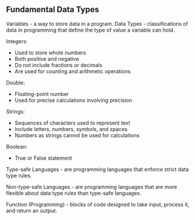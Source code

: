 

## Fundamental Data Types

Variables - a way to store data in a program.
Data Types - classifications of data in programming that define the type of value a variable can hold.

Integers:
- Used to store whole numbers
- Both positive and negative
- Do not include fractions or decimals
- Are used for counting and arithmetic operations

Double:
- Floating-point number
- Used for precise calculations involving precision

Strings:
- Sequences of characters used to represent text
- Include letters, numbers, symbols, and spaces
- Numbers as strings cannot be used for calculations

Boolean:
- True or False statement


Type-safe Languages - are programming languages that enforce strict data type rules.

Non-type-safe Languages - are programming languages that are more flexible about data type rules than type-safe languages.

Function (Programming) - blocks of code designed to take input, process it, and return an output.

